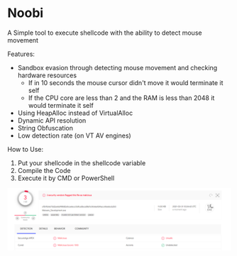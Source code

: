 # Noobi
A Simple tool to execute shellcode with the ability to detect mouse movement

Features:
- Sandbox evasion through detecting mouse movement and checking hardware resources
  - If in 10 seconds the mouse cursor didn't move it would terminate it self
  - If the CPU core are less than 2 and the RAM is less than 2048 it would terminate it self
- Using HeapAlloc instead of VirtualAlloc
- Dynamic API resolution
- String Obfuscation
- Low detection rate (on VT AV engines)

How to Use:
1. Put your shellcode in the shellcode variable
2. Compile the Code
3. Execute it by CMD or PowerShell
 
 <img src="Images/VT.png" width="1000">
